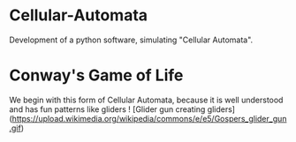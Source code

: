 # Cellular-Automata
Development of a python software, simulating "Cellular Automata".

# Conway's Game of Life
We begin with this form of Cellular Automata, because it is well understood and has fun patterns like gliders
! [Glider gun creating gliders] (https://upload.wikimedia.org/wikipedia/commons/e/e5/Gospers_glider_gun.gif)
